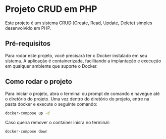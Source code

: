 # Projeto CRUD em PHP

Este projeto é um sistema CRUD (Create, Read, Update, Delete) simples desenvolvido em PHP.

## Pré-requisitos

Para rodar este projeto, você precisará ter o Docker instalado em seu sistema. A aplicação é containerizada, facilitando a implantação e execução em qualquer ambiente que suporte o Docker.

## Como rodar o projeto

Para iniciar o projeto, abra o terminal ou prompt de comando e navegue até o diretório do projeto. Uma vez dentro do diretório do projeto, entre na pasta docker e execute o seguinte comando:

```bash
docker-compose up -d
```

Caso queira remover o container inisra no terminal:

```bash
docker-compose down
```

